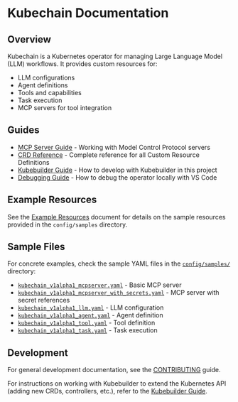 # Kubechain Documentation

## Overview

Kubechain is a Kubernetes operator for managing Large Language Model (LLM) workflows. It provides custom resources for:

- LLM configurations
- Agent definitions
- Tools and capabilities
- Task execution
- MCP servers for tool integration

## Guides

- [MCP Server Guide](./mcp-server.md) - Working with Model Control Protocol servers
- [CRD Reference](./crd-reference.md) - Complete reference for all Custom Resource Definitions
- [Kubebuilder Guide](./kubebuilder-guide.md) - How to develop with Kubebuilder in this project
- [Debugging Guide](./debugging-guide.md) - How to debug the operator locally with VS Code

## Example Resources

See the [Example Resources](../config/example-resources.md) document for details on the sample resources provided in the `config/samples` directory.

## Sample Files

For concrete examples, check the sample YAML files in the [`config/samples/`](../config/samples/) directory:

- [`kubechain_v1alpha1_mcpserver.yaml`](../config/samples/kubechain_v1alpha1_mcpserver.yaml) - Basic MCP server
- [`kubechain_v1alpha1_mcpserver_with_secrets.yaml`](../config/samples/kubechain_v1alpha1_mcpserver_with_secrets.yaml) - MCP server with secret references
- [`kubechain_v1alpha1_llm.yaml`](../config/samples/kubechain_v1alpha1_llm.yaml) - LLM configuration
- [`kubechain_v1alpha1_agent.yaml`](../config/samples/kubechain_v1alpha1_agent.yaml) - Agent definition
- [`kubechain_v1alpha1_tool.yaml`](../config/samples/kubechain_v1alpha1_tool.yaml) - Tool definition
- [`kubechain_v1alpha1_task.yaml`](../config/samples/kubechain_v1alpha1_task.yaml) - Task execution

## Development

For general development documentation, see the [CONTRIBUTING](../CONTRIBUTING.md) guide.

For instructions on working with Kubebuilder to extend the Kubernetes API (adding new CRDs, controllers, etc.), refer to the [Kubebuilder Guide](./kubebuilder-guide.md).